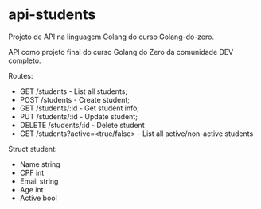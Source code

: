 # api-students
Projeto de API na linguagem Golang do curso Golang-do-zero.

API como projeto final do curso Golang do Zero da comunidade DEV completo.

Routes:
- GET /students - List all students;
- POST /students - Create student;
- GET /students/:id - Get student info;
- PUT /students/:id - Update student;
- DELETE /students/:id - Delete student
- GET /students?active=<true/false> - List all active/non-active students

Struct student:
- Name string
- CPF int
- Email string
- Age int 
- Active bool